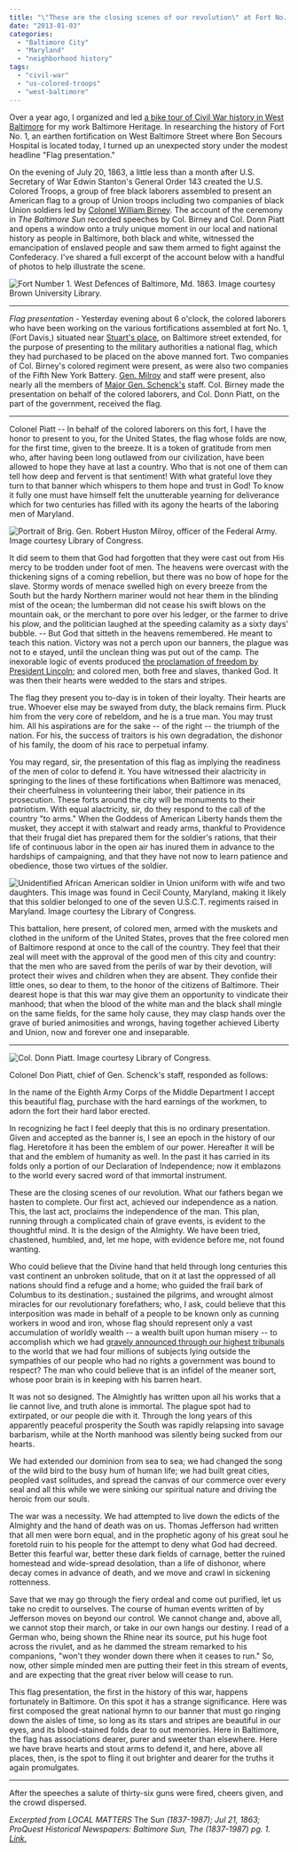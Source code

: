 ```yaml
---
title: "\"These are the closing scenes of our revolution\" at Fort No. 1 on West Baltimore Street"
date: "2013-01-03"
categories: 
  - "Baltimore City"
  - "Maryland"
  - "neighborhood history"
tags: 
  - "civil-war"
  - "us-colored-troops"
  - "west-baltimore"
---
```


Over a year ago, I organized and led [a bike tour of Civil War history in West Baltimore](http://www.baltimoreheritage.org/2011/10/civil-war-150-west-baltimores-civil-war-history-by-bike/) for my work Baltimore Heritage. In researching the history of Fort No. 1, an earthen fortification on West Baltimore Street where Bon Secours Hospital is located today, I turned up an unexpected story under the modest headline "Flag presentation."

On the evening of July 20, 1863, a little less than a month after U.S. Secretary of War Edwin Stanton's General Order 143 created the U.S. Colored Troops, a group of free black laborers assembled to present an American flag to a group of Union troops including two companies of black Union soldiers led by [Colonel William Birney](http://en.wikipedia.org/wiki/William_Birney). The account of the ceremony in _The Baltimore Sun_ recorded speeches by Col. Birney and Col. Donn Piatt and opens a window onto a truly unique moment in our local and national history as people in Baltimore, both black and white, witnessed the emancipation of enslaved people and saw them armed to fight against the Confederacy. I've shared a full excerpt of the account below with a handful of photos to help illustrate the scene.

![Fort Number 1. West Defences of Baltimore, Md. 1863. Image courtesy [Brown University Library](http://library.brown.edu/find/Record/dc1201288744734375).](images/fortno1.jpg)

* * *

_Flag presentation -_ Yesterday evening about 6 o'clock, the colored laborers who have been working on the various fortifications assembled at fort No. 1, (Fort Davis,) situated near [Stuart's place](http://en.wikipedia.org/wiki/Maryland_Square), on Baltimore street extended, for the purpose of presenting to the military authorities a national flag, which they had purchased to be placed on the above manned fort. Two companies of Col. Birney's colored regiment were present, as were also two companies of the Fifth New York Battery. [Gen. Milroy](http://en.wikipedia.org/wiki/Robert_H._Milroy) and staff were present, also nearly all the members of [Major Gen. Schenck's](http://en.wikipedia.org/wiki/Robert_C._Schenck) staff. Col. Birney made the presentation on behalf of the colored laborers, and Col. Donn Piatt, on the part of the government, received the flag.

* * *

Colonel Piatt -- In behalf of the colored laborers on this fort, I have the honor to present to you, for the United States, the flag whose folds are now, for the first time, given to the breeze. It is a token of gratitude from men who, after having been long outlawed from our civilization, have been allowed to hope they have at last a country. Who that is not one of them can tell how deep and fervent is that sentiment! With what grateful love they turn to that banner which whispers to them hope and trust in God! To know it fully one must have himself felt the unutterable yearning for deliverance which for two centuries has filled with its agony the hearts of the laboring men of Maryland.

![Portrait of Brig. Gen. Robert Huston Milroy, officer of the Federal Army. Image courtesy [Library of Congress](http://www.loc.gov/pictures/item/cwp2003000358/PP/).](images/04624v.jpg)

It did seem to them that God had forgotten that they were cast out from His mercy to be trodden under foot of men. The heavens were overcast with the thickening signs of a coming rebellion, but there was no bow of hope for the slave. Stormy words of menace swelled high on every breeze from the South but the hardy Northern mariner would not hear them in the blinding mist of the ocean; the lumberman did not cease his swift blows on the mountain oak, or the merchant to pore over his ledger, or the farmer to drive his plow, and the politician laughed at the speeding calamity as a sixty days' bubble. -- But God that sitteth in the heavens remembered. He meant to teach this nation. Victory was not a perch upon our banners, the plague was not to e stayed, until the unclean thing was put out of the camp. The inexorable logic of events produced [the proclamation of freedom by President Lincoln](http://en.wikipedia.org/wiki/Emancipation_Proclamation); and colored men, both free and slaves, thanked God. It was then their hearts were wedded to the stars and stripes.

The flag they present you to-day is in token of their loyalty. Their hearts are true. Whoever else may be swayed from duty, the black remains firm. Pluck him from the very core of rebeldom, and he is a true man. You may trust him. All his aspirations are for the sake -- of the right -- the triumph of the nation. For his, the success of traitors is his own degradation, the dishonor of his family, the doom of his race to perpetual infamy.

You may regard, sir, the presentation of this flag as implying the readiness of the men of color to defend it. You have witnessed their alactricity in springing to the lines of these fortifications when Baltimore was menaced, their cheerfulness in volunteering their labor, their patience in its prosecution. These forts around the city will be monuments to their patriotism. With equal alactricity, sir, do they respond to the call of the country "to arms." When the Goddess of American Liberty hands them the musket, they accept it with stalwart and ready arms, thankful to Providence that their frugal diet has prepared them for the soldier's rations, that their life of continuous labor in the open air has inured them in advance to the hardships of campaigning, and that they have not now to learn patience and obedience, those two virtues of the soldier.

![Unidentified African American soldier in Union uniform with wife and two daughters. This image was found in Cecil County, Maryland, making it likely that this soldier belonged to one of the seven U.S.C.T. regiments raised in Maryland. Image [courtesy the Library of Congress](http://www.loc.gov/pictures/item/2010647216/).](images/00400v.jpg)

This battalion, here present, of colored men, armed with the muskets and clothed in the uniform of the United States, proves that the free colored men of Baltimore respond at once to the call of the country. They feel that their zeal will meet with the approval of the good men of this city and country: that the men who are saved from the perils of war by their devotion, will protect their wives and children when they are absent. They confide their little ones, so dear to them, to the honor of the citizens of Baltimore. Their dearest hope is that this war may give them an opportunity to vindicate their manhood; that when the blood of the white man and the black shall mingle on the same fields, for the same holy cause, they may clasp hands over the grave of buried animosities and wrongs, having together achieved Liberty and Union, now and forever one and inseparable.

* * *

![Col. Donn Piatt. Image courtesy [Library of Congress](http://www.loc.gov/pictures/item/brh2003002454/PP/).](images/05108v.jpg)

Colonel Don Piatt, chief of Gen. Schenck's staff, responded as follows:

In the name of the Eighth Army Corps of the Middle Department I accept this beautiful flag, purchase with the hard earnings of the workmen, to adorn the fort their hard labor erected.

In recognizing he fact I feel deeply that this is no ordinary presentation. Given and accepted as the banner is, I see an epoch in the history of our flag. Heretofore it has been the emblem of our power. Hereafter it will be that and the emblem of humanity as well. In the past it has carried in its folds only a portion of our Declaration of Independence; now it emblazons to the world every sacred word of that immortal instrument.

These are the closing scenes of our revolution. What our fathers began we hasten to complete. Our first act, achieved our independence as a nation. This, the last act, proclaims the independence of the man. This plan, running through a complicated chain of grave events, is evident to the thoughtful mind. It is the design of the Almighty. We have been tried, chastened, humbled, and, let me hope, with evidence before me, not found wanting.

Who could believe that the Divine hand that held through long centuries this vast continent an unbroken solitude, that on it at last the oppressed of all nations should find a refuge and a home; who guided the frail bark of Columbus to its destination.; sustained the pilgrims, and wrought almost miracles for our revolutionary forefathers; who, I ask, could believe that this interposition was made in behalf of a people to be known only as cunning workers in wood and iron, whose flag should represent only a vast accumulation of worldly wealth -- a wealth built upon human misery -- to accomplish which we had [gravely announced through our highest tribunals](http://en.wikipedia.org/wiki/Dred_Scott_v._Sandford) to the world that we had four millions of subjects lying outside the sympathies of our people who had no rights a government was bound to respect? The man who could believe that is an infidel of the meaner sort, whose poor brain is in keeping with his barren heart.

It was not so designed. The Almightly has written upon all his works that a lie cannot live, and truth alone is immortal. The plague spot had to extirpated, or our people die with it. Through the long years of this apparently peaceful prosperity the South was rapidly relapsing into savage barbarism, while at the North manhood was silently being sucked from our hearts.

We had extended our dominion from sea to sea; we had changed the song of the wild bird to the busy hum of human life; we had built great cities, peopled vast solitudes, and spread the canvas of our commerce over every seal and all this while we were sinking our spiritual nature and driving the heroic from our souls.

The war was a necessity. We had attempted to live down the edicts of the Almighty and the hand of death was on us. Thomas Jefferson had written that all men were born equal, and in the prophetic agony of his great soul he foretold ruin to his people for the attempt to deny what God had decreed. Better this fearful war, better these dark fields of carnage, better the ruined homestead and wide-spread desolation, than a life of dishonor, where decay comes in advance of death, and we move and crawl in sickening rottenness.

Save that we may go through the fiery ordeal and come out purified, let us take no credit to ourselves. The course of human events written of by Jefferson moves on beyond our control. We cannot change and, above all, we cannot stop their march, or take in our own hangs our destiny. I read of a German who, being shown the Rhine near its source, put his huge foot across the rivulet, and as he dammed the stream remarked to his companions, "won't they wonder down there when it ceases to run." So, now, other simple minded men are putting their feet in this stream of events, and are expecting that the great river below will cease to run.

This flag presentation, the first in the history of this war, happens fortunately in Baltimore. On this spot it has a strange significance. Here was first composed the great national hymn to our banner that must go ringing down the aisles of time, so long as its stars and stripes are beautiful in our eyes, and its blood-stained folds dear to out memories. Here in Baltimore, the flag has associations dearer, purer and sweeter than elsewhere. Here we have brave hearts and stout arms to defend it, and here, above all places, then, is the spot to fling it out brighter and dearer for the truths it again promulgates.

* * *

After the speeches a salute of thirty-six guns were fired, cheers given, and the crowd dispersed.

_Excerpted from LOCAL MATTERS_ The Sun _(1837-1987); Jul 21, 1863; ProQuest Historical Newspapers: Baltimore Sun, The (1837-1987) pg. 1. [Link.](http://search.proquest.com/docview/533719433?accountid=10750)_
